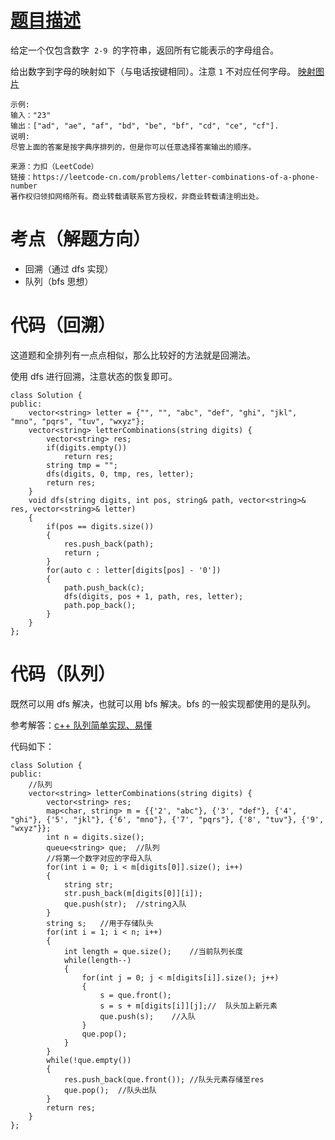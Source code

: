 <!--
 * @Description:
 * @Author: Hongyang_Yang
 * @Date: 2020-08-08 09:46:21
 * @LastEditors: Hongyang_Yang
 * @LastEditTime: 2020-08-08 10:08:18
-->

# [题目描述](https://leetcode-cn.com/problems/letter-combinations-of-a-phone-number)

给定一个仅包含数字  `2-9`  的字符串，返回所有它能表示的字母组合。

给出数字到字母的映射如下（与电话按键相同）。注意 `1` 不对应任何字母。
[映射图片](https://assets.leetcode-cn.com/aliyun-lc-upload/original_images/17_telephone_keypad.png)

```
示例:
输入："23"
输出：["ad", "ae", "af", "bd", "be", "bf", "cd", "ce", "cf"].
说明:
尽管上面的答案是按字典序排列的，但是你可以任意选择答案输出的顺序。
```

```
来源：力扣（LeetCode）
链接：https://leetcode-cn.com/problems/letter-combinations-of-a-phone-number
著作权归领扣网络所有。商业转载请联系官方授权，非商业转载请注明出处。
```

# 考点（解题方向）

- 回溯（通过 dfs 实现）
- 队列（bfs 思想）

# 代码（回溯）

这道题和全排列有一点点相似，那么比较好的方法就是回溯法。

使用 dfs 进行回溯，注意状态的恢复即可。

```
class Solution {
public:
    vector<string> letter = {"", "", "abc", "def", "ghi", "jkl", "mno", "pqrs", "tuv", "wxyz"};
    vector<string> letterCombinations(string digits) {
        vector<string> res;
        if(digits.empty())
            return res;
        string tmp = "";
        dfs(digits, 0, tmp, res, letter);
        return res;
    }
    void dfs(string digits, int pos, string& path, vector<string>& res, vector<string>& letter)
    {
        if(pos == digits.size())
        {
            res.push_back(path);
            return ;
        }
        for(auto c : letter[digits[pos] - '0'])
        {
            path.push_back(c);
            dfs(digits, pos + 1, path, res, letter);
            path.pop_back();
        }
    }
};
```

# 代码（队列）

既然可以用 dfs 解决，也就可以用 bfs 解决。bfs 的一般实现都使用的是队列。

参考解答：[c++ 队列简单实现、易懂](https://leetcode-cn.com/problems/letter-combinations-of-a-phone-number/solution/c-dui-lie-jian-dan-shi-xian-yi-dong-by-su-ge/)

代码如下：

```
class Solution {
public:
    //队列
    vector<string> letterCombinations(string digits) {
        vector<string> res;
        map<char, string> m = {{'2', "abc"}, {'3', "def"}, {'4', "ghi"}, {'5', "jkl"}, {'6', "mno"}, {'7', "pqrs"}, {'8', "tuv"}, {'9', "wxyz"}};
        int n = digits.size();
        queue<string> que;  //队列
        //将第一个数字对应的字母入队
        for(int i = 0; i < m[digits[0]].size(); i++)
        {
            string str;
            str.push_back(m[digits[0]][i]);
            que.push(str);  //string入队
        }
        string s;   //用于存储队头
        for(int i = 1; i < n; i++)
        {
            int length = que.size();    //当前队列长度
            while(length--)
            {
                for(int j = 0; j < m[digits[i]].size(); j++)
                {
                    s = que.front();
                    s = s + m[digits[i]][j];//  队头加上新元素
                    que.push(s);    //入队
                }
                que.pop();
            }
        }
        while(!que.empty())
        {
            res.push_back(que.front()); //队头元素存储至res
            que.pop();  //队头出队
        }
        return res;
    }
};
```
